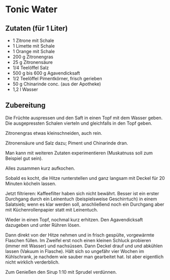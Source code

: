 # Tonic Water

## Zutaten (für 1 Liter)

 + 1 Zitrone mit Schale
 + 1 Limette mit Schale
 + 1 Orange mit Schale
 + 200 g Zitronengras
 + 25 g Zitronensäure
 + 1/4 Teelöffel Salz
 + 500 g bis 600 g Agavendicksaft
 + 1/2 Teelöffel Pimentkörner, frisch gerieben
 + 50 g Chinarinde conc. (aus der Apotheke)
 + 1,2 l Wasser

## Zubereitung

Die Früchte auspressen und den Saft in einen Topf mit dem Wasser
geben. Die ausgepressten Schalen vierteln und gleichfalls in den Topf
geben.

Zitronengras etwas kleinschneiden, auch rein.

Zitronensäure und Salz dazu; Piment und Chinarinde dran.

Man kann mit weiteren Zutaten experimentieren (Muskatnuss soll
zum Beispiel gut sein).

Alles zusammen kurz aufkochen.

Sobald es kocht, die Hitze runterstellen und ganz
langsam mit Deckel für 20 Minuten köcheln lassen.

Jetzt filtrieren: Kaffeefilter haben sich nicht bewährt. Besser ist
ein erster Durchgang durch ein Leinentuch (beispielsweise
Geschirrtuch) in einem Salatsieb; wenn es klar werden soll,
anschließend noch ein Durchgang aber mit Küchenrollenpapier statt mit
Leinentuch.

Wieder in einen Topf, nochmal kurz erhitzen. Den
Agavendicksaft dazugeben und unter Rühren lösen.

Dann direkt von der Hitze nehmen und in frisch gespülte,
vorgewärmte Flaschen füllen. Im Zweifel erst noch einen kleinen
Schluck probieren (immer mit Wasser) und nachsüssen. Dann Deckel
drauf und und abkühlen lassen (Vakuum in Flasche). Hält sich so
ungefähr vier Wochen im Kühlschrank, je nachdem wie sauber man
gearbeitet hat. Ist aber eigentlich nicht wirklich verderblich.

Zum Genießen den Sirup 1:10 mit Sprudel verdünnen.
